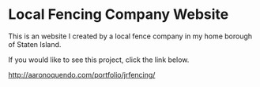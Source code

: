 # Local Fencing Company Website

This is an website I created by a local fence company in my home borough of Staten Island.

If you would like to see this project, click the link below.

http://aaronoquendo.com/portfolio/jrfencing/

